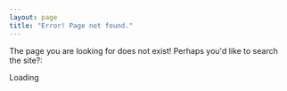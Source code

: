 ```yaml
---
layout: page
title: "Error! Page not found."
---
```


The page you are looking for does not exist!  Perhaps you'd like to search the site?:

<div id="cse" style="width: 100%;">Loading</div>
<script src="http://www.google.com/jsapi" type="text/javascript"></script>
<script type="text/javascript"> 
  google.load('search', '1', {language : 'en', style : google.loader.themes.V2_DEFAULT});
  google.setOnLoadCallback(function() {
    var customSearchOptions = {};  var customSearchControl = new google.search.CustomSearchControl(
      '015409038792982999234:drousb_o8pa', customSearchOptions);
    customSearchControl.setResultSetSize(google.search.Search.FILTERED_CSE_RESULTSET);
    customSearchControl.draw('cse');
  }, true);
</script>

<style type="text/css">
  .gsc-control-cse {
    font-family: Georgia, serif;
    border-color: #FFFFFF;
    background-color: #FFFFFF;
  }
  .gsc-control-cse .gsc-table-result {
    font-family: Georgia, serif;
  }
  input.gsc-input, .gsc-input-box, .gsc-input-box-hover, .gsc-input-box-focus {
    border-color: #D9D9D9;
  }
  input.gsc-search-button, input.gsc-search-button:hover, input.gsc-search-button:focus {
    border-color: #45462f;
    background-color: #4F4F4F;
    background-image: none;
  }
  .gsc-tabHeader.gsc-tabhInactive {
    border-color: #CCCCCC;
    background-color: #FFFFFF;
  }
  .gsc-tabHeader.gsc-tabhActive {
    border-color: #CCCCCC;
    border-bottom-color: #FFFFFF;
    background-color: #FFFFFF;
  }
  .gsc-tabsArea {
    border-color: #CCCCCC;
  }
  .gsc-webResult.gsc-result,
  .gsc-results .gsc-imageResult {
    border-color: #FFFFFF;
    background-color: #FFFFFF;
  }
  .gsc-webResult.gsc-result:hover,
  .gsc-imageResult:hover {
    border-color: #FFFFFF;
    background-color: #FFFFFF;
  }
  .gs-webResult.gs-result a.gs-title:link,
  .gs-webResult.gs-result a.gs-title:link b,
  .gs-imageResult a.gs-title:link,
  .gs-imageResult a.gs-title:link b {
    color: #45462f;
  }
  .gs-webResult.gs-result a.gs-title:visited,
  .gs-webResult.gs-result a.gs-title:visited b,
  .gs-imageResult a.gs-title:visited,
  .gs-imageResult a.gs-title:visited b {
    color: #45462f;
  }
  .gs-webResult.gs-result a.gs-title:hover,
  .gs-webResult.gs-result a.gs-title:hover b,
  .gs-imageResult a.gs-title:hover,
  .gs-imageResult a.gs-title:hover b {
    color: #45462f;
  }
  .gs-webResult.gs-result a.gs-title:active,
  .gs-webResult.gs-result a.gs-title:active b,
  .gs-imageResult a.gs-title:active,
  .gs-imageResult a.gs-title:active b {
    color: #45462f;
  }
  .gsc-cursor-page {
    color: #45462f;
  }
  a.gsc-trailing-more-results:link {
    color: #45462f;
  }
  .gs-webResult .gs-snippet,
  .gs-imageResult .gs-snippet,
  .gs-fileFormatType {
    color: #45462f;
  }
  .gs-webResult div.gs-visibleUrl,
  .gs-imageResult div.gs-visibleUrl {
    color: #45462f;
  }
  .gs-webResult div.gs-visibleUrl-short {
    color: #45462f;
  }
  .gs-webResult div.gs-visibleUrl-short {
    display: none;
  }
  .gs-webResult div.gs-visibleUrl-long {
    display: block;
  }
  .gs-promotion div.gs-visibleUrl-short {
    display: none;
  }
  .gs-promotion div.gs-visibleUrl-long {
    display: block;
  }
  .gsc-cursor-box {
    border-color: #FFFFFF;
  }
  .gsc-results .gsc-cursor-box .gsc-cursor-page {
    border-color: #CCCCCC;
    background-color: #FFFFFF;
    color: #45462f;
  }
  .gsc-results .gsc-cursor-box .gsc-cursor-current-page {
    border-color: #CCCCCC;
    background-color: #FFFFFF;
    color: #45462f;
  }
  .gsc-webResult.gsc-result.gsc-promotion {
    border-color: #F6F6F6;
    background-color: #F6F6F6;
  }
  .gsc-completion-title {
    color: #45462f;
  }
  .gsc-completion-snippet {
    color: #45462f;
  }
  .gs-promotion a.gs-title:link,
  .gs-promotion a.gs-title:link *,
  .gs-promotion .gs-snippet a:link {
    color: #1155CC;
  }
  .gs-promotion a.gs-title:visited,
  .gs-promotion a.gs-title:visited *,
  .gs-promotion .gs-snippet a:visited {
    color: #1155CC;
  }
  .gs-promotion a.gs-title:hover,
  .gs-promotion a.gs-title:hover *,
  .gs-promotion .gs-snippet a:hover {
    color: #1155CC;
  }
  .gs-promotion a.gs-title:active,
  .gs-promotion a.gs-title:active *,
  .gs-promotion .gs-snippet a:active {
    color: #1155CC;
  }
  .gs-promotion .gs-snippet,
  .gs-promotion .gs-title .gs-promotion-title-right,
  .gs-promotion .gs-title .gs-promotion-title-right *  {
    color: #333333;
  }
  .gs-promotion .gs-visibleUrl,
  .gs-promotion .gs-visibleUrl-short {
    color: #009933;
  }
</style>